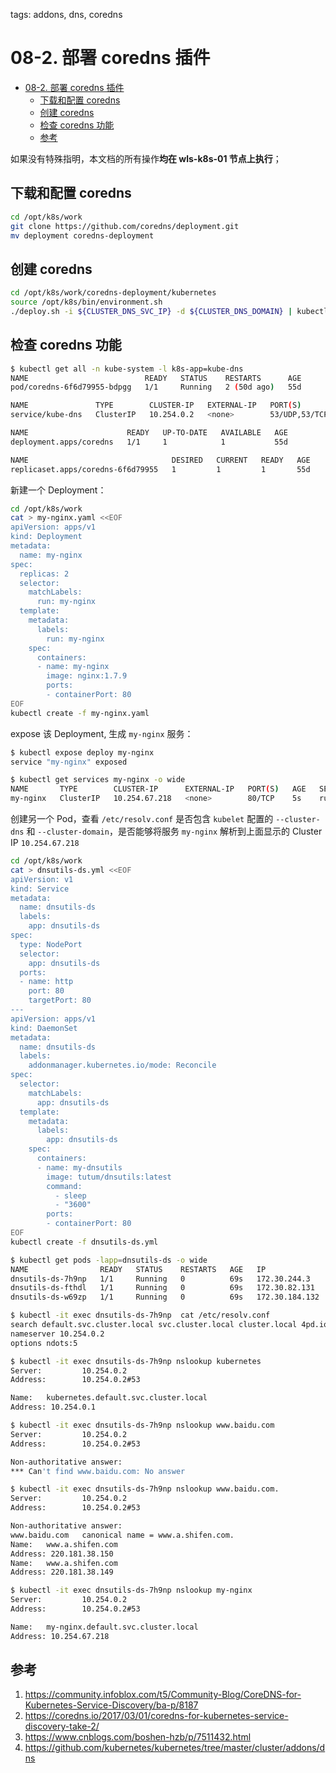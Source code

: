 tags: addons, dns, coredns

# 08-2. 部署 coredns 插件

<!-- TOC -->

- [08-2. 部署 coredns 插件](#08-2-部署-coredns-插件)
    - [下载和配置 coredns](#下载和配置-coredns)
    - [创建 coredns](#创建-coredns)
    - [检查 coredns 功能](#检查-coredns-功能)
    - [参考](#参考)

<!-- /TOC -->

如果没有特殊指明，本文档的所有操作**均在 wls-k8s-01 节点上执行**；

## 下载和配置 coredns

``` bash
cd /opt/k8s/work
git clone https://github.com/coredns/deployment.git
mv deployment coredns-deployment
```


## 创建 coredns

``` bash
cd /opt/k8s/work/coredns-deployment/kubernetes
source /opt/k8s/bin/environment.sh
./deploy.sh -i ${CLUSTER_DNS_SVC_IP} -d ${CLUSTER_DNS_DOMAIN} | kubectl apply -f -
```

## 检查 coredns 功能

``` bash
$ kubectl get all -n kube-system -l k8s-app=kube-dns
NAME                          READY   STATUS    RESTARTS      AGE
pod/coredns-6f6d79955-bdpgg   1/1     Running   2 (50d ago)   55d

NAME               TYPE        CLUSTER-IP   EXTERNAL-IP   PORT(S)                  AGE
service/kube-dns   ClusterIP   10.254.0.2   <none>        53/UDP,53/TCP,9153/TCP   55d

NAME                      READY   UP-TO-DATE   AVAILABLE   AGE
deployment.apps/coredns   1/1     1            1           55d

NAME                                DESIRED   CURRENT   READY   AGE
replicaset.apps/coredns-6f6d79955   1         1         1       55d
```

新建一个 Deployment：

``` bash
cd /opt/k8s/work
cat > my-nginx.yaml <<EOF
apiVersion: apps/v1
kind: Deployment
metadata:
  name: my-nginx
spec:
  replicas: 2
  selector:
    matchLabels:
      run: my-nginx
  template:
    metadata:
      labels:
        run: my-nginx
    spec:
      containers:
      - name: my-nginx
        image: nginx:1.7.9
        ports:
        - containerPort: 80
EOF
kubectl create -f my-nginx.yaml
```

expose 该 Deployment, 生成 `my-nginx` 服务：

``` bash
$ kubectl expose deploy my-nginx
service "my-nginx" exposed

$ kubectl get services my-nginx -o wide
NAME       TYPE        CLUSTER-IP      EXTERNAL-IP   PORT(S)   AGE   SELECTOR
my-nginx   ClusterIP   10.254.67.218   <none>        80/TCP    5s    run=my-nginx
```

创建另一个 Pod，查看 `/etc/resolv.conf` 是否包含 `kubelet` 配置的 `--cluster-dns` 和 `--cluster-domain`，是否能够将服务 `my-nginx` 解析到上面显示的 Cluster IP `10.254.67.218`

``` bash
cd /opt/k8s/work
cat > dnsutils-ds.yml <<EOF
apiVersion: v1
kind: Service
metadata:
  name: dnsutils-ds
  labels:
    app: dnsutils-ds
spec:
  type: NodePort
  selector:
    app: dnsutils-ds
  ports:
  - name: http
    port: 80
    targetPort: 80
---
apiVersion: apps/v1
kind: DaemonSet
metadata:
  name: dnsutils-ds
  labels:
    addonmanager.kubernetes.io/mode: Reconcile
spec:
  selector:
    matchLabels:
      app: dnsutils-ds
  template:
    metadata:
      labels:
        app: dnsutils-ds
    spec:
      containers:
      - name: my-dnsutils
        image: tutum/dnsutils:latest
        command:
          - sleep
          - "3600"
        ports:
        - containerPort: 80
EOF
kubectl create -f dnsutils-ds.yml
```

``` bash
$ kubectl get pods -lapp=dnsutils-ds -o wide 
NAME                READY   STATUS    RESTARTS   AGE   IP               NODE         NOMINATED NODE   READINESS GATES
dnsutils-ds-7h9np   1/1     Running   0          69s   172.30.244.3     wls-k8s-01   <none>           <none>
dnsutils-ds-fthdl   1/1     Running   0          69s   172.30.82.131    wls-k8s-02   <none>           <none>
dnsutils-ds-w69zp   1/1     Running   0          69s   172.30.184.132   wls-k8s-03   <none>           <none>
```

``` bash
$ kubectl -it exec dnsutils-ds-7h9np  cat /etc/resolv.conf
search default.svc.cluster.local svc.cluster.local cluster.local 4pd.io
nameserver 10.254.0.2
options ndots:5
```

``` bash
$ kubectl -it exec dnsutils-ds-7h9np nslookup kubernetes
Server:         10.254.0.2
Address:        10.254.0.2#53

Name:   kubernetes.default.svc.cluster.local
Address: 10.254.0.1
```

``` bash
$ kubectl -it exec dnsutils-ds-7h9np nslookup www.baidu.com
Server:         10.254.0.2
Address:        10.254.0.2#53

Non-authoritative answer:
*** Can't find www.baidu.com: No answer
```

``` bash
$ kubectl -it exec dnsutils-ds-7h9np nslookup www.baidu.com.
Server:         10.254.0.2
Address:        10.254.0.2#53

Non-authoritative answer:
www.baidu.com   canonical name = www.a.shifen.com.
Name:   www.a.shifen.com
Address: 220.181.38.150
Name:   www.a.shifen.com
Address: 220.181.38.149
```

``` bash
$ kubectl -it exec dnsutils-ds-7h9np nslookup my-nginx
Server:         10.254.0.2
Address:        10.254.0.2#53

Name:   my-nginx.default.svc.cluster.local
Address: 10.254.67.218
```

## 参考

1. https://community.infoblox.com/t5/Community-Blog/CoreDNS-for-Kubernetes-Service-Discovery/ba-p/8187
2. https://coredns.io/2017/03/01/coredns-for-kubernetes-service-discovery-take-2/
3. https://www.cnblogs.com/boshen-hzb/p/7511432.html
4. https://github.com/kubernetes/kubernetes/tree/master/cluster/addons/dns